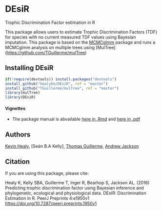# DEsiR
Trophic Discrimination Factor estimation in R

This package allows users to estimate Trophic Discrimination Factors (TDF) for species with no current measured TDF values using Bayesian imputation. 
This package is based on the [MCMCglmm](http://cran.r-project.org/web/packages/MCMCglmm/index.html) package
and runs a MCMCglmm analysis on multiple trees using [MulTree] (https://github.com/TGuillerme/mulTree)

## Installing DEsiR
```r
if(!require(devtools)) install.packages("devtools")
install_github("healyke/DEsiR", ref = "master")
install_github("TGuillerme/mulTree", ref = "master")
library(mulTree)
library(DEsiR)
```

#### Vignettes
*  The package manual is abvailable [here in .Rmd](https://github.com/healyke/DEsiR/blob/master/doc/Introduction-to-DEsiR.Rmd) and [here in .pdf](https://github.com/healyke/DEsiR/blob/master/doc/Introduction-to-DEsiR.pdf)


Authors
-------
[Kevin Healy](http://healyke.github.io), [Seán B.A Kelly], [Thomas Guillerme](http://tguillerme.github.io), [Andrew Jackson](https://github.com/AndrewLJackson)

Citation
-------
If you are using this package, please cite:

Healy K, Kelly SBA, Guillerme T, Inger R, Bearhop S, Jackson AL. (2016) Predicting trophic discrimination factor using Bayesian inference and phylogenetic, ecological and physiological data. DEsIR: Discrimination Estimation in R. PeerJ Preprints 4:e1950v1 https://doi.org/10.7287/peerj.preprints.1950v1
